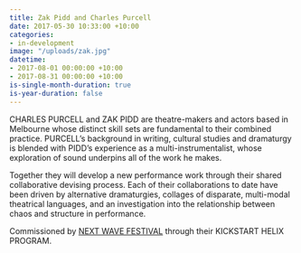 ```yaml
---
title: Zak Pidd and Charles Purcell
date: 2017-05-30 10:33:00 +10:00
categories:
- in-development
image: "/uploads/zak.jpg"
datetime:
- 2017-08-01 00:00:00 +10:00
- 2017-08-31 00:00:00 +10:00
is-single-month-duration: true
is-year-duration: false
---
```


CHARLES PURCELL and ZAK PIDD are theatre-makers and actors based in Melbourne whose distinct skill sets are fundamental to their combined practice. PURCELL’s background in writing, cultural studies and dramaturgy is blended with PIDD’s experience as a multi-instrumentalist, whose exploration of sound underpins all of the work he makes.

Together they will develop a new performance work through their shared collaborative devising process. Each of their collaborations to date have been driven by alternative dramaturgies, collages of disparate, multi-modal theatrical languages, and an investigation into the relationship between chaos and structure in performance.

Commissioned by [NEXT WAVE FESTIVAL](http://nextwave.org.au/) through their KICKSTART HELIX PROGRAM.
